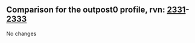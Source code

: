 ## Comparison for the outpost0 profile, rvn: [2331](https://github.com/PRO100KatYT/FortniteProfileRevisions/tree/main/profiles/outpost0/2331%20outpost0.json)-[2333](https://github.com/PRO100KatYT/FortniteProfileRevisions/tree/main/profiles/outpost0/2333%20outpost0.json)

No changes
